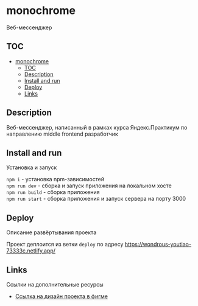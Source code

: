 # monochrome
Веб-мессенджер

## TOC
- [monochrome](#monochrome)
    - [TOC](#toc)
    - [Description](#description)
    - [Install and run](#install-and-run)
    - [Deploy](#deploy)
    - [Links](#links)

## Description

Веб-мессенджер, написанный в рамках курса Яндекс.Практикум по направлению middle frontend разработчик

## Install and run

Установка и запуск

`npm i` - установка npm-зависимостей  
`npm run dev` - сборка и запуск приложения на локальном хосте  
`npm run build` - сборка приложения  
`npm run start` - сборка приложения и запуск сервера на порту 3000

## Deploy

Описание развёртывания проекта

Проект деплоится из ветки `deploy` по адресу https://wondrous-youtiao-73333c.netlify.app/

## Links

Ссылки на дополнительные ресурсы

- [Ссылка на дизайн проекта в фигме](https://www.figma.com/file/vXRdFEvf3bDFvLply2dop5/Monochrome?node-id=0%3A1&t=8bpdRNhPdNMlWkmA-1)
